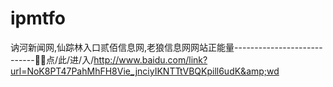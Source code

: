 # ipmtfo
讷河新闻网,仙踪林入口贰佰信息网,老狼信息网网站正能量----------------------------🚎🚎点/此/进/入/http://www.baidu.com/link?url=NoK8PT47PahMhFH8Vie_jnciyIKNTTtVBQKpill6udK&amp;wd
